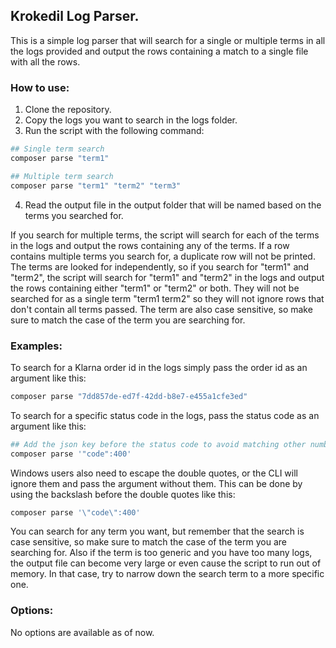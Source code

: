 ## Krokedil Log Parser.
This is a simple log parser that will search for a single or multiple terms in all the logs provided and output the rows containing a match to a single file with all the rows.

### How to use:
1. Clone the repository.
2. Copy the logs you want to search in the logs folder.
3. Run the script with the following command:
```bash
## Single term search
composer parse "term1"

## Multiple term search
composer parse "term1" "term2" "term3"
```
4. Read the output file in the output folder that will be named based on the terms you searched for.

If you search for multiple terms, the script will search for each of the terms in the logs and output the rows containing any of the terms. If a row contains multiple terms you search for, a duplicate row will not be printed.
The terms are looked for independently, so if you search for "term1" and "term2", the script will search for "term1" and "term2" in the logs and output the rows containing either "term1" or "term2" or both. They will not be searched for as a single term "term1 term2" so they will not ignore rows that don't contain all terms passed.
The term are also case sensitive, so make sure to match the case of the term you are searching for.

### Examples:
To search for a Klarna order id in the logs simply pass the order id as an argument like this:
```bash
composer parse "7dd857de-ed7f-42dd-b8e7-e455a1cfe3ed"
```

To search for a specific status code in the logs, pass the status code as an argument like this:
```bash
## Add the json key before the status code to avoid matching other numbers in the logs, but use single quotes to wrap the argument to prevent the shell from interpreting the double quotes.
composer parse '"code":400'
```

Windows users also need to escape the double quotes, or the CLI will ignore them and pass the argument without them. This can be done by using the backslash before the double quotes like this:
```bash
composer parse '\"code\":400'
```

You can search for any term you want, but remember that the search is case sensitive, so make sure to match the case of the term you are searching for.
Also if the term is too generic and you have too many logs, the output file can become very large or even cause the script to run out of memory.
In that case, try to narrow down the search term to a more specific one.

### Options:
No options are available as of now.
